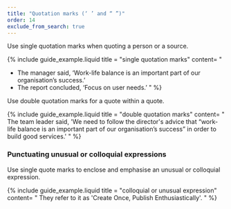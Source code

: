 ```yaml
---
title: "Quotation marks (‘ ’ and “ ”)"
order: 14
exclude_from_search: true
---
```


Use single quotation marks when quoting a person or a source.

{% include guide_example.liquid
  title = "single quotation marks"
  content= "
- The manager said, ‘Work-life balance is an important part of our organisation’s success.’
- The report concluded, ‘Focus on user needs.’
"
%}

Use double quotation marks for a quote within a quote.

{% include guide_example.liquid
  title = "double quotation marks"
  content= "
The team leader said, 'We need to follow the director's advice that “work-life balance is an important part of our organisation’s success” in order to build good services.'
"
%}

### Punctuating unusual or colloquial expressions

Use single quote marks to enclose and emphasise an unusual or colloquial expression.

{% include guide_example.liquid
  title = "colloquial or unusual expression"
  content= "
They refer to it as 'Create Once, Publish Enthusiastically'.
"
%}

